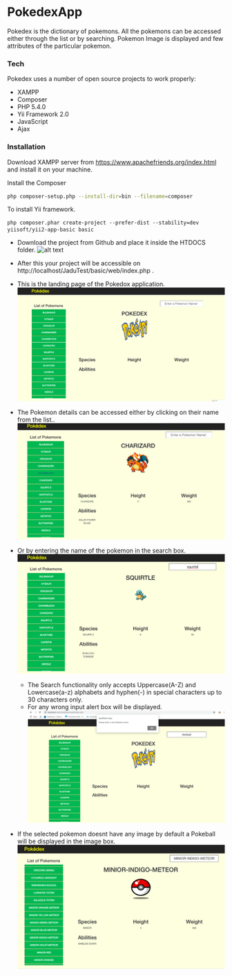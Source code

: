 # PokedexApp



Pokedex is the dictionary of pokemons. All the pokemons can be accessed either through the list or by searching. Pokemon Image is displayed and few attributes of the particular pokemon.  

### Tech

Pokedex uses a number of open source projects to work properly:

* XAMPP 
* Composer
* PHP 5.4.0
* Yii Framework 2.0
* JavaScript
* Ajax



### Installation

Download XAMPP server from https://www.apachefriends.org/index.html and install it on your machine.


Install the Composer

```sh
php composer-setup.php --install-dir=bin --filename=composer
```
To install Yii framework. 
```
php composer.phar create-project --prefer-dist --stability=dev yiisoft/yii2-app-basic basic

```
* Download the project from Github and place it inside the HTDOCS folder.
![alt text](http://www.dwuser.com/education/content/why-you-need-a-testing-server-and-how-to-do-it/images/drupal-folder.jpg)
* After this your project will be accessible on http://localhost/JaduTest/basic/web/index.php .
* This is the landing page of the Pokedox application.
![Screenshot](https://github.com/devrushi/PokedexApp/blob/master/JaduTest/basic/landingPage.png?raw=true)

* The Pokemon details can be accessed either by clicking on their name from the list..
![Screenshot](https://github.com/devrushi/PokedexApp/blob/master/JaduTest/basic/ListSelectionResult.png?raw=true)

* Or by entering the name of the pokemon in the search box.
![Screenshot](https://github.com/devrushi/PokedexApp/blob/master/JaduTest/basic/SearchBoxResults.png?raw=true)

  * The Search functionality only accepts Uppercase(A-Z) and Lowercase(a-z) alphabets and hyphen(-) in special characters up to 30 characters only.
  * For any wrong input alert box will be displayed.
  ![Screenshot](https://github.com/devrushi/PokedexApp/blob/master/JaduTest/basic/AlertMsg.png?raw=true)
  
  

* If the selected pokemon doesnt have any image by default a Pokeball will be displayed in the image box. 
![Screenshot](https://github.com/devrushi/PokedexApp/blob/master/JaduTest/basic/NoImage.png?raw=true)